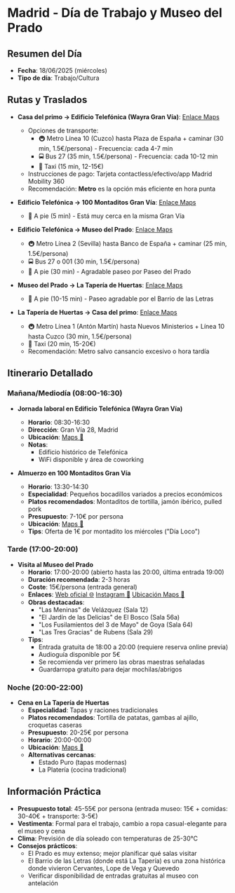 # Madrid - Día de Trabajo y Museo del Prado

## Resumen del Día
* **Fecha**: 18/06/2025 (miércoles)
* **Tipo de día**: Trabajo/Cultura

## Rutas y Traslados
* **Casa del primo → Edificio Telefónica (Wayra Gran Vía)**: [Enlace Maps](https://www.google.com/maps/dir/?api=1&origin=Miguel+Solas+4,+Madrid&destination=Gran+V%C3%ADa+28,+Madrid&travelmode=transit)
  * Opciones de transporte: 
    * 🚇 Metro Línea 10 (Cuzco) hasta Plaza de España + caminar (30 min, 1.5€/persona) - Frecuencia: cada 4-7 min
    * 🚍 Bus 27 (35 min, 1.5€/persona) - Frecuencia: cada 10-12 min
    * 🚕 Taxi (15 min, 12-15€)
  * Instrucciones de pago: Tarjeta contactless/efectivo/app Madrid Mobility 360
  * Recomendación: **Metro** es la opción más eficiente en hora punta

* **Edificio Telefónica → 100 Montaditos Gran Vía**: [Enlace Maps](https://www.google.com/maps/dir/?api=1&origin=Gran+V%C3%ADa+28,+Madrid&destination=100+Montaditos+Gran+V%C3%ADa,+Madrid&travelmode=walking)
  * 🚶 A pie (5 min) - Está muy cerca en la misma Gran Vía

* **Edificio Telefónica → Museo del Prado**: [Enlace Maps](https://www.google.com/maps/dir/?api=1&origin=Gran+V%C3%ADa+28,+Madrid&destination=Museo+del+Prado,+Madrid&travelmode=transit)
  * 🚇 Metro Línea 2 (Sevilla) hasta Banco de España + caminar (25 min, 1.5€/persona)
  * 🚍 Bus 27 o 001 (30 min, 1.5€/persona)
  * 🚶 A pie (30 min) - Agradable paseo por Paseo del Prado

* **Museo del Prado → La Tapería de Huertas**: [Enlace Maps](https://www.google.com/maps/dir/?api=1&origin=Museo+del+Prado,+Madrid&destination=Calle+de+las+Huertas,+Madrid&travelmode=walking)
  * 🚶 A pie (10-15 min) - Paseo agradable por el Barrio de las Letras

* **La Tapería de Huertas → Casa del primo**: [Enlace Maps](https://www.google.com/maps/dir/?api=1&origin=Calle+de+las+Huertas,+Madrid&destination=Miguel+Solas+4,+Madrid&travelmode=transit)
  * 🚇 Metro Línea 1 (Antón Martín) hasta Nuevos Ministerios + Línea 10 hasta Cuzco (30 min, 1.5€/persona)
  * 🚕 Taxi (20 min, 15-20€)
  * Recomendación: Metro salvo cansancio excesivo o hora tardía

## Itinerario Detallado
### Mañana/Mediodía (08:00-16:30)
* **Jornada laboral en Edificio Telefónica (Wayra Gran Vía)**
  * **Horario**: 08:30-16:30
  * **Dirección**: Gran Vía 28, Madrid
  * **Ubicación**: [Maps 📍](https://www.google.com/maps/dir/?api=1&destination=Gran+V%C3%ADa+28,+Madrid&travelmode=transit)
  * **Notas**: 
    * Edificio histórico de Telefónica
    * WiFi disponible y área de coworking

* **Almuerzo en 100 Montaditos Gran Vía**
  * **Horario**: 13:30-14:30
  * **Especialidad**: Pequeños bocadillos variados a precios económicos
  * **Platos recomendados**: Montaditos de tortilla, jamón ibérico, pulled pork
  * **Presupuesto**: 7-10€ por persona
  * **Ubicación**: [Maps 📍](https://www.google.com/maps/dir/?api=1&destination=100+Montaditos+Gran+V%C3%ADa,+Madrid&travelmode=walking)
  * **Tips**: Oferta de 1€ por montadito los miércoles ("Día Loco")

### Tarde (17:00-20:00)
* **Visita al Museo del Prado**
  * **Horario**: 17:00-20:00 (abierto hasta las 20:00, última entrada 19:00)
  * **Duración recomendada**: 2-3 horas
  * **Coste**: 15€/persona (entrada general)
  * **Enlaces**: [Web oficial 🌐](https://www.museodelprado.es/) [Instagram 📸](https://www.instagram.com/museoprado/) [Ubicación Maps 📍](https://www.google.com/maps/dir/?api=1&destination=Museo+del+Prado,+Madrid&travelmode=transit)
  * **Obras destacadas**: 
    * "Las Meninas" de Velázquez (Sala 12)
    * "El Jardín de las Delicias" de El Bosco (Sala 56a)
    * "Los Fusilamientos del 3 de Mayo" de Goya (Sala 64)
    * "Las Tres Gracias" de Rubens (Sala 29)
  * **Tips**: 
    * Entrada gratuita de 18:00 a 20:00 (requiere reserva online previa)
    * Audioguía disponible por 5€
    * Se recomienda ver primero las obras maestras señaladas
    * Guardarropa gratuito para dejar mochilas/abrigos

### Noche (20:00-22:00)
* **Cena en La Tapería de Huertas**
  * **Especialidad**: Tapas y raciones tradicionales
  * **Platos recomendados**: Tortilla de patatas, gambas al ajillo, croquetas caseras
  * **Presupuesto**: 20-25€ por persona
  * **Horario**: 20:00-00:00
  * **Ubicación**: [Maps 📍](https://www.google.com/maps/dir/?api=1&destination=Calle+de+las+Huertas,+Madrid&travelmode=walking)
  * **Alternativas cercanas**: 
    * Estado Puro (tapas modernas)
    * La Platería (cocina tradicional)

## Información Práctica
* **Presupuesto total**: 45-55€ por persona (entrada museo: 15€ + comidas: 30-40€ + transporte: 3-5€)
* **Vestimenta**: Formal para el trabajo, cambio a ropa casual-elegante para el museo y cena
* **Clima**: Previsión de día soleado con temperaturas de 25-30°C
* **Consejos prácticos**: 
  * El Prado es muy extenso; mejor planificar qué salas visitar
  * El Barrio de las Letras (donde está La Tapería) es una zona histórica donde vivieron Cervantes, Lope de Vega y Quevedo
  * Verificar disponibilidad de entradas gratuitas al museo con antelación